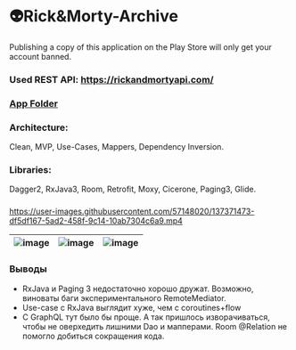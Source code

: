 # 👽Rick&Morty-Archive
Publishing a copy of this application on the Play Store will only get your account banned.

### Used REST API: https://rickandmortyapi.com/
### [App Folder](Rick%26Morty-Archive)
###
### Architecture: 
Clean, MVP, Use-Cases, Mappers, Dependency Inversion.
### Libraries: 
Dagger2, RxJava3, Room, Retrofit, Moxy, Cicerone, Paging3, Glide.
###
https://user-images.githubusercontent.com/57148020/137371473-df5df167-5ad2-458f-9c14-10ab7304c6a9.mp4

![image](https://user-images.githubusercontent.com/57148020/137370545-3e2e17a2-0f14-4155-bd9e-4c4b99274556.png)|![image](https://user-images.githubusercontent.com/57148020/137370440-faf96f53-e616-49c4-ab5e-fd459f62be66.png)|![image](https://user-images.githubusercontent.com/57148020/137370582-907aa0c6-dd6b-41bf-be9a-585433fb2cac.png)|
|----------|---------|-----------|

### Выводы
 - RxJava и Paging 3 недостаточно хорошо дружат. Возможно, виноваты баги экспериментального RemoteMediator.
 - Use-case с RxJava выглядит хуже, чем с coroutines+flow
 - C GraphQL тут было бы проще. А так пришлось изворачиваться, чтобы не оверхедить лишними Dao и мапперами. Room @Relation не помогло добиться сокращения кода.
